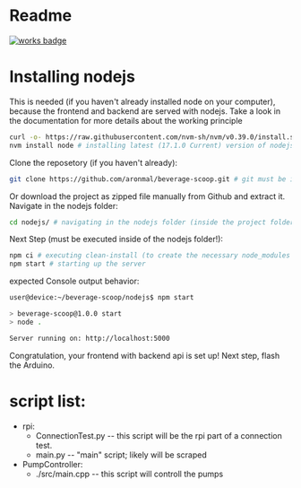 # Readme

[![works badge](https://img.shields.io/badge/works-on%20my%20machine-brightgreen)](https://github.com/limited-dev)

# Installing nodejs

This is needed (if you haven't already installed node on your computer), because the frontend and backend are served with nodejs. Take a look in the documentation for more details about the working principle

```bash
curl -o- https://raw.githubusercontent.com/nvm-sh/nvm/v0.39.0/install.sh | bash # download and executing the installation script for nvm (Node Version Manager)
nvm install node # installing latest (17.1.0 Current) version of nodejs
```

Clone the reposetory (if you haven't already):


```bash
git clone https://github.com/aronmal/beverage-scoop.git # git must be installed!
```

Or download the project as zipped file manually from Github and extract it. Navigate in the nodejs folder:

```bash
cd nodejs/ # navigating in the nodejs folder (inside the project folder)
```

Next Step (must be executed inside of the nodejs folder!):

```bash
npm ci # executing clean-install (to create the necessary node_modules folder)
npm start # starting up the server
```

expected Console output behavior:


```bash
user@device:~/beverage-scoop/nodejs$ npm start

> beverage-scoop@1.0.0 start
> node .

Server running on: http://localhost:5000
```

Congratulation, your frontend with backend api is set up! Next step, flash the Arduino.

# script list:
- rpi:
    - ConnectionTest.py -- this script will be the rpi part of a connection test.
    - main.py -- "main" script; likely will be scraped
- PumpController:
    - ./src/main.cpp -- this script will controll the pumps
